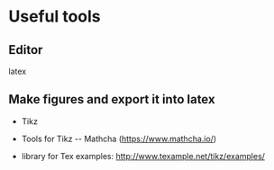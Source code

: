 # Useful tools

## Editor

latex

## Make figures and export it into latex

- Tikz

- Tools for Tikz -- Mathcha (https://www.mathcha.io/)

- library for Tex examples: http://www.texample.net/tikz/examples/

